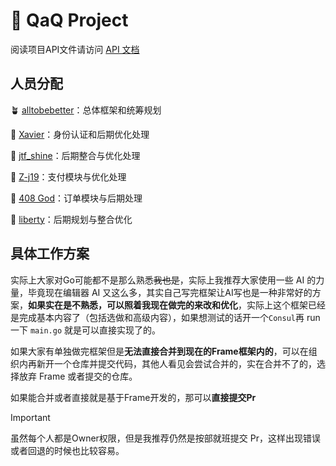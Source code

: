 # 🚀 QaQ Project

阅读项目API文件请访问 [API 文档](https://github.com/QaQTeam/Frame/blob/main/api.md)

## 人员分配

🪴 [alltobebetter](https://github.com/alltobebetter)：总体框架和统筹规划

🍄 [Xavier](https://github.com/Xavier-Tse)：身份认证和后期优化处理

🌟 [jtf_shine](https://github.com/jyfct356)：后期整合与优化处理

🍋 [Z-j19](https://github.com/Z-j19)：支付模块与优化处理

🥑 [408 God](https://github.com//NEUFFFYK)：订单模块与后期处理

🌿 [liberty](https://github.com/liberty0722)：后期规划与整合优化

## 具体工作方案

实际上大家对Go可能都不是那么熟悉~~我也是~~，实际上我推荐大家使用一些 AI 的力量，毕竟现在编辑器 AI 又这么多，其实自己写完框架让AI写也是一种非常好的方案，**如果实在是不熟悉，可以照着我现在做完的来改和优化**，实际上这个框架已经是完成基本内容了（包括选做和高级内容），如果想测试的话开一个`Consul`再 run 一下 `main.go` 就是可以直接实现了的。

如果大家有单独做完框架但是**无法直接合并到现在的Frame框架内的**，可以在组织内再新开一个仓库并提交代码，其他人看见会尝试合并的，实在合并不了的，选择放弃 Frame 或者提交的仓库。

如果能合并或者直接就是基于Frame开发的，那可以**直接提交Pr**

> [!IMPORTANT]
> 虽然每个人都是Owner权限，但是我推荐仍然是按部就班提交 Pr，这样出现错误或者回退的时候也比较容易。
